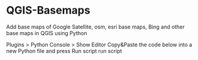 # QGIS-Basemaps
Add base maps of Google Satellite, osm, esri base maps, Bing and other base maps in QGIS using Python

Plugins > Python Console > Show Editor
Copy&Paste the code below into a new Python file and press Run script run script
